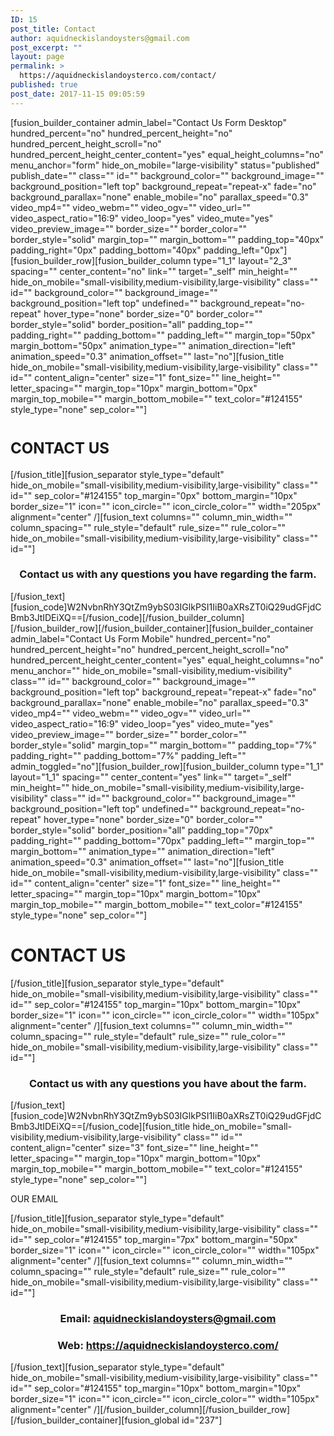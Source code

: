 ```yaml
---
ID: 15
post_title: Contact
author: aquidneckislandoysters@gmail.com
post_excerpt: ""
layout: page
permalink: >
  https://aquidneckislandoysterco.com/contact/
published: true
post_date: 2017-11-15 09:05:59
---
```

[fusion_builder_container admin_label="Contact Us Form Desktop" hundred_percent="no" hundred_percent_height="no" hundred_percent_height_scroll="no" hundred_percent_height_center_content="yes" equal_height_columns="no" menu_anchor="form" hide_on_mobile="large-visibility" status="published" publish_date="" class="" id="" background_color="" background_image="" background_position="left top" background_repeat="repeat-x" fade="no" background_parallax="none" enable_mobile="no" parallax_speed="0.3" video_mp4="" video_webm="" video_ogv="" video_url="" video_aspect_ratio="16:9" video_loop="yes" video_mute="yes" video_preview_image="" border_size="" border_color="" border_style="solid" margin_top="" margin_bottom="" padding_top="40px" padding_right="0px" padding_bottom="40px" padding_left="0px"][fusion_builder_row][fusion_builder_column type="1_1" layout="2_3" spacing="" center_content="no" link="" target="_self" min_height="" hide_on_mobile="small-visibility,medium-visibility,large-visibility" class="" id="" background_color="" background_image="" background_position="left top" undefined="" background_repeat="no-repeat" hover_type="none" border_size="0" border_color="" border_style="solid" border_position="all" padding_top="" padding_right="" padding_bottom="" padding_left="" margin_top="50px" margin_bottom="50px" animation_type="" animation_direction="left" animation_speed="0.3" animation_offset="" last="no"][fusion_title hide_on_mobile="small-visibility,medium-visibility,large-visibility" class="" id="" content_align="center" size="1" font_size="" line_height="" letter_spacing="" margin_top="10px" margin_bottom="0px" margin_top_mobile="" margin_bottom_mobile="" text_color="#124155" style_type="none" sep_color=""]
<h1><span style="font-size: 18pt;">CONTACT US</span></h1>
[/fusion_title][fusion_separator style_type="default" hide_on_mobile="small-visibility,medium-visibility,large-visibility" class="" id="" sep_color="#124155" top_margin="0px" bottom_margin="10px" border_size="1" icon="" icon_circle="" icon_circle_color="" width="205px" alignment="center" /][fusion_text columns="" column_min_width="" column_spacing="" rule_style="default" rule_size="" rule_color="" hide_on_mobile="small-visibility,medium-visibility,large-visibility" class="" id=""]
<h3 style="text-align: center;">Contact us with any questions you have regarding the farm.</h3>
[/fusion_text][fusion_code]W2NvbnRhY3QtZm9ybS03IGlkPSI1IiB0aXRsZT0iQ29udGFjdCBmb3JtIDEiXQ==[/fusion_code][/fusion_builder_column][/fusion_builder_row][/fusion_builder_container][fusion_builder_container admin_label="Contact Us Form Mobile" hundred_percent="no" hundred_percent_height="no" hundred_percent_height_scroll="no" hundred_percent_height_center_content="yes" equal_height_columns="no" menu_anchor="" hide_on_mobile="small-visibility,medium-visibility" class="" id="" background_color="" background_image="" background_position="left top" background_repeat="repeat-x" fade="no" background_parallax="none" enable_mobile="no" parallax_speed="0.3" video_mp4="" video_webm="" video_ogv="" video_url="" video_aspect_ratio="16:9" video_loop="yes" video_mute="yes" video_preview_image="" border_size="" border_color="" border_style="solid" margin_top="" margin_bottom="" padding_top="7%" padding_right="" padding_bottom="7%" padding_left="" admin_toggled="no"][fusion_builder_row][fusion_builder_column type="1_1" layout="1_1" spacing="" center_content="yes" link="" target="_self" min_height="" hide_on_mobile="small-visibility,medium-visibility,large-visibility" class="" id="" background_color="" background_image="" background_position="left top" undefined="" background_repeat="no-repeat" hover_type="none" border_size="0" border_color="" border_style="solid" border_position="all" padding_top="70px" padding_right="" padding_bottom="70px" padding_left="" margin_top="" margin_bottom="" animation_type="" animation_direction="left" animation_speed="0.3" animation_offset="" last="no"][fusion_title hide_on_mobile="small-visibility,medium-visibility,large-visibility" class="" id="" content_align="center" size="1" font_size="" line_height="" letter_spacing="" margin_top="10px" margin_bottom="10px" margin_top_mobile="" margin_bottom_mobile="" text_color="#124155" style_type="none" sep_color=""]
<h1>CONTACT US</h1>
[/fusion_title][fusion_separator style_type="default" hide_on_mobile="small-visibility,medium-visibility,large-visibility" class="" id="" sep_color="#124155" top_margin="10px" bottom_margin="10px" border_size="1" icon="" icon_circle="" icon_circle_color="" width="105px" alignment="center" /][fusion_text columns="" column_min_width="" column_spacing="" rule_style="default" rule_size="" rule_color="" hide_on_mobile="small-visibility,medium-visibility,large-visibility" class="" id=""]
<h3 style="text-align: center;">Contact us with any questions you have about the farm.</h3>
[/fusion_text][fusion_code]W2NvbnRhY3QtZm9ybS03IGlkPSI1IiB0aXRsZT0iQ29udGFjdCBmb3JtIDEiXQ==[/fusion_code][fusion_title hide_on_mobile="small-visibility,medium-visibility,large-visibility" class="" id="" content_align="center" size="3" font_size="" line_height="" letter_spacing="" margin_top="10px" margin_bottom="10px" margin_top_mobile="" margin_bottom_mobile="" text_color="#124155" style_type="none" sep_color=""]

OUR EMAIL

[/fusion_title][fusion_separator style_type="default" hide_on_mobile="small-visibility,medium-visibility,large-visibility" class="" id="" sep_color="#124155" top_margin="7px" bottom_margin="50px" border_size="1" icon="" icon_circle="" icon_circle_color="" width="105px" alignment="center" /][fusion_text columns="" column_min_width="" column_spacing="" rule_style="default" rule_size="" rule_color="" hide_on_mobile="small-visibility,medium-visibility,large-visibility" class="" id=""]
<h3 style="text-align: center;">Email: <a href="mailto:aquidneckislandoysters@gmail.com"><span class="s1">aquidneckislandoysters@gmail.com</span></a></h3>
<h3 style="text-align: center;">Web: <a href="https://aquidneckislandoysterco.com/">https://aquidneckislandoysterco.com/</a></h3>
[/fusion_text][fusion_separator style_type="default" hide_on_mobile="small-visibility,medium-visibility,large-visibility" class="" id="" sep_color="#124155" top_margin="10px" bottom_margin="10px" border_size="1" icon="" icon_circle="" icon_circle_color="" width="105px" alignment="center" /][/fusion_builder_column][/fusion_builder_row][/fusion_builder_container][fusion_global id="237"]